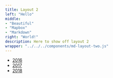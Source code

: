 ```yaml
---
title: Layout 2
left: "Hello"
middle:
- "Beautiful"
- "Mapbox"
- "Markdown"
right: "World!"
description: Here to show off layout 2
wrapper: "../../../components/md-layout-two.js"
---
```


- [2016](/layouts/layout-two/2016)
- [2017](/layouts/layout-two/2017)
- [2018](/layouts/layout-two/2018)
